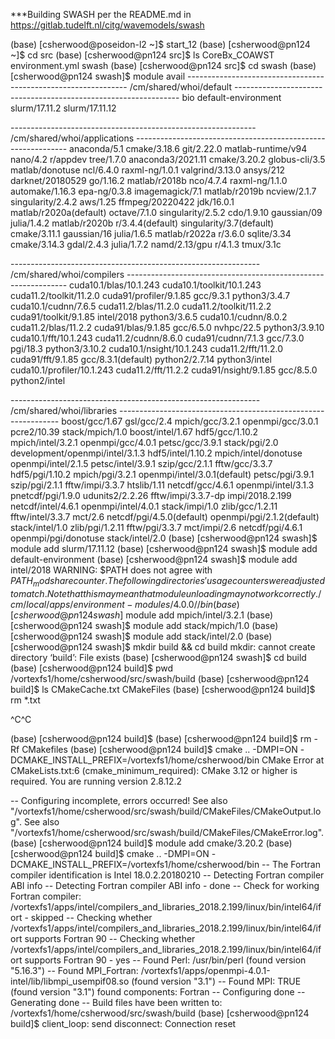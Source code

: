 ***Building SWASH per the README.md in https://gitlab.tudelft.nl/citg/wavemodels/swash  

(base) [csherwood@poseidon-l2 ~]$ start_12
(base) [csherwood@pn124 ~]$ cd src
(base) [csherwood@pn124 src]$ ls
CoreBx_COAWST  environment.yml  swash
(base) [csherwood@pn124 src]$ cd swash
(base) [csherwood@pn124 swash]$ module avail
--------------------------------------------------------------- /cm/shared/whoi/default ----------------------------------------------------------------
bio  default-environment  slurm/17.11.2  slurm/17.11.12

------------------------------------------------------------- /cm/shared/whoi/applications -------------------------------------------------------------
anaconda/5.1       cmake/3.18.6      git/2.22.0       matlab-runtime/v94      nano/4.2          r/appdev                  tree/1.7.0
anaconda3/2021.11  cmake/3.20.2      globus-cli/3.5   matlab/donotuse         ncl/6.4.0         raxml-ng/1.0.1            valgrind/3.13.0
ansys/212          darknet/20180529  go/1.16.2        matlab/r2018b           nco/4.7.4         raxml-ng/1.1.0
automake/1.16.3    epa-ng/0.3.8      imagemagick/7.1  matlab/r2019b           ncview/2.1.7      singularity/2.4.2
aws/1.25           ffmpeg/20220422   jdk/16.0.1       matlab/r2020a(default)  octave/7.1.0      singularity/2.5.2
cdo/1.9.10         gaussian/09       julia/1.4.2      matlab/r2020b           r/3.4.4(default)  singularity/3.7(default)
cmake/3.11.1       gaussian/16       julia/1.6.5      matlab/r2022a           r/3.6.0           sqlite/3.34
cmake/3.14.3       gdal/2.4.3        julia/1.7.2      namd/2.13/gpu           r/4.1.3           tmux/3.1c

-------------------------------------------------------------- /cm/shared/whoi/compilers ---------------------------------------------------------------
cuda10.1/blas/10.1.243      cuda10.1/toolkit/10.1.243  cuda11.2/toolkit/11.2.0  cuda91/profiler/9.1.85  gcc/9.3.1       python3/3.4.7
cuda10.1/cudnn/7.6.5        cuda11.2/blas/11.2.0       cuda11.2/toolkit/11.2.2  cuda91/toolkit/9.1.85   intel/2018      python3/3.6.5
cuda10.1/cudnn/8.0.2        cuda11.2/blas/11.2.2       cuda91/blas/9.1.85       gcc/6.5.0               nvhpc/22.5      python3/3.9.10
cuda10.1/fft/10.1.243       cuda11.2/cudnn/8.6.0       cuda91/cudnn/7.1.3       gcc/7.3.0               pgi/18.3        python3/3.10.2
cuda10.1/nsight/10.1.243    cuda11.2/fft/11.2.0        cuda91/fft/9.1.85        gcc/8.3.1(default)      python2/2.7.14  python3/intel
cuda10.1/profiler/10.1.243  cuda11.2/fft/11.2.2        cuda91/nsight/9.1.85     gcc/8.5.0               python2/intel

-------------------------------------------------------------- /cm/shared/whoi/libraries ---------------------------------------------------------------
boost/gcc/1.67                   gsl/gcc/2.4        mpich/gcc/3.2.1            openmpi/gcc/3.0.1             pcre2/10.39        stack/mpich/1.0
boost/intel/1.67                 hdf5/gcc/1.10.2    mpich/intel/3.2.1          openmpi/gcc/4.0.1             petsc/gcc/3.9.1    stack/pgi/2.0
development/openmpi/intel/3.1.3  hdf5/intel/1.10.2  mpich/intel/donotuse       openmpi/intel/2.1.5           petsc/intel/3.9.1  szip/gcc/2.1.1
fftw/gcc/3.3.7                   hdf5/pgi/1.10.2    mpich/pgi/3.2.1            openmpi/intel/3.0.1(default)  petsc/pgi/3.9.1    szip/pgi/2.1.1
fftw/impi/3.3.7                  htslib/1.11        netcdf/gcc/4.6.1           openmpi/intel/3.1.3           pnetcdf/pgi/1.9.0  udunits2/2.2.26
fftw/impi/3.3.7-dp               impi/2018.2.199    netcdf/intel/4.6.1         openmpi/intel/4.0.1           stack/impi/1.0     zlib/gcc/1.2.11
fftw/intel/3.3.7                 mct/2.6            netcdf/pgi/4.5.0(default)  openmpi/pgi/2.1.2(default)    stack/intel/1.0    zlib/pgi/1.2.11
fftw/pgi/3.3.7                   mct/impi/2.6       netcdf/pgi/4.6.1           openmpi/pgi/donotuse          stack/intel/2.0
(base) [csherwood@pn124 swash]$ module add slurm/17.11.12
(base) [csherwood@pn124 swash]$ module add default-environment
(base) [csherwood@pn124 swash]$ module add intel/2018
WARNING: $PATH does not agree with $PATH_modshare counter. The following directories' usage counters were adjusted to match. Note that this may mean that module unloading may not work correctly.
 /cm/local/apps/environment-modules/4.0.0//bin
(base) [csherwood@pn124 swash]$ module add mpich/intel/3.2.1
(base) [csherwood@pn124 swash]$ module add stack/mpich/1.0
(base) [csherwood@pn124 swash]$ module add stack/intel/2.0
(base) [csherwood@pn124 swash]$ mkdir build && cd build
mkdir: cannot create directory ‘build’: File exists
(base) [csherwood@pn124 swash]$ cd build
(base) [csherwood@pn124 build]$ pwd
/vortexfs1/home/csherwood/src/swash/build
(base) [csherwood@pn124 build]$ ls
CMakeCache.txt  CMakeFiles
(base) [csherwood@pn124 build]$ rm *.txt

^C^C

(base) [csherwood@pn124 build]$
(base) [csherwood@pn124 build]$ rm -Rf CMakefiles
(base) [csherwood@pn124 build]$ cmake ..  -DMPI=ON -DCMAKE_INSTALL_PREFIX=/vortexfs1/home/csherwood/bin
CMake Error at CMakeLists.txt:6 (cmake_minimum_required):
  CMake 3.12 or higher is required.  You are running version 2.8.12.2


-- Configuring incomplete, errors occurred!
See also "/vortexfs1/home/csherwood/src/swash/build/CMakeFiles/CMakeOutput.log".
See also "/vortexfs1/home/csherwood/src/swash/build/CMakeFiles/CMakeError.log".
(base) [csherwood@pn124 build]$ module add cmake/3.20.2
(base) [csherwood@pn124 build]$ cmake ..  -DMPI=ON -DCMAKE_INSTALL_PREFIX=/vortexfs1/home/csherwood/bin
-- The Fortran compiler identification is Intel 18.0.2.20180210
-- Detecting Fortran compiler ABI info
-- Detecting Fortran compiler ABI info - done
-- Check for working Fortran compiler: /vortexfs1/apps/intel/compilers_and_libraries_2018.2.199/linux/bin/intel64/ifort - skipped
-- Checking whether /vortexfs1/apps/intel/compilers_and_libraries_2018.2.199/linux/bin/intel64/ifort supports Fortran 90
-- Checking whether /vortexfs1/apps/intel/compilers_and_libraries_2018.2.199/linux/bin/intel64/ifort supports Fortran 90 - yes
-- Found Perl: /usr/bin/perl (found version "5.16.3")
-- Found MPI_Fortran: /vortexfs1/apps/openmpi-4.0.1-intel/lib/libmpi_usempif08.so (found version "3.1")
-- Found MPI: TRUE (found version "3.1") found components: Fortran
-- Configuring done
-- Generating done
-- Build files have been written to: /vortexfs1/home/csherwood/src/swash/build
(base) [csherwood@pn124 build]$ client_loop: send disconnect: Connection reset
